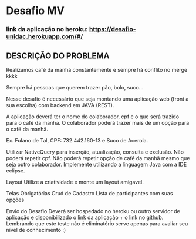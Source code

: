 # Desafio MV

### link da aplicação no heroku: https://desafio-unidac.herokuapp.com/#/

## DESCRIÇÃO DO PROBLEMA

Realizamos café da manhã constantemente e sempre há conflito no merge kkkk

Sempre há pessoas que querem trazer pão, bolo, suco...

Nesse desafio é necessário que seja montando uma aplicação web (front a sua escolha) com backend em JAVA (REST).

A aplicação deverá ter o nome do colaborador, cpf e o que será trazido para o café da manha. O colaborador poderá trazer mais de um opção para o café da manhã.

Ex. Fulano de Tal, CPF: 732.442.160-13 e Suco de Acerola.

Utilizar NativeQuery para inserção, atualização, consulta e exclusão.
Não poderá repetir cpf.
Não poderá repetir opção de café da manhã mesmo que seja outro colaborador.
Implemente utilizando a linguagem Java com a IDE eclipse.

Layout
Utilize a criatividade e monte um layout amigavel.

Telas Obrigatórias
Crud de Cadastro
Lista de participantes com suas opções

Envio do Desafio
Deverá ser hospedado no heroku ou outro servidor de aplicação e disponibilizado o link da aplicação + o link no github. Lembrando que este teste não é eliminatório serve apenas para avaliar seu nível de conhecimento :)
